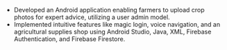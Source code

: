 - Developed an Android application enabling farmers to upload crop photos for expert advice, utilizing a user
admin model.
-  Implemented intuitive features like magic login, voice navigation, and an agricultural supplies shop using Android
 Studio, Java, XML, Firebase Authentication, and Firebase Firestore.
